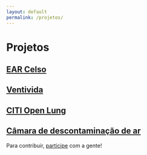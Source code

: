 ```yaml
---
layout: default
permalink: /projetos/
---
```


# Projetos

## [EAR Celso](https://github.com/RespiradorHacker/Projeto-EAR-Celso)

## [Ventivida](https://github.com/RespiradorHacker/ventivida)

## [CITI Open Lung](https://github.com/RespiradorHacker/Inspire-OpenLung)

## [Câmara de descontaminação de ar](https://github.com/RespiradorHacker/camara-descontaminacao-ar)

Para contribuir, [participe](/participe) com a gente!
